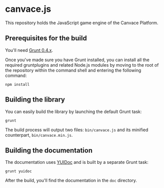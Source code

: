 canvace.js
==========

This repository holds the JavaScript game engine of the Canvace Platform.

## Prerequisites for the build

You'll need [Grunt 0.4.x](http://gruntjs.com/).

Once you've made sure you have Grunt installed, you can install all the
required gruntplugins and related Node.js modules by moving to the root
of the repository within the command shell and entering the following
command:

```shell
npm install
```

## Building the library

You can easily build the library by launching the default Grunt task:

```shell
grunt
```

The build process will output two files: `bin/canvace.js` and its minified
counterpart, `bin/canvace.min.js`.

## Building the documentation

The documentation uses [YUIDoc](http://yui.github.io/yuidoc/) and is built
by a separate Grunt task:

```shell
grunt yuidoc
```

After the build, you'll find the documentation in the `doc` directory.
